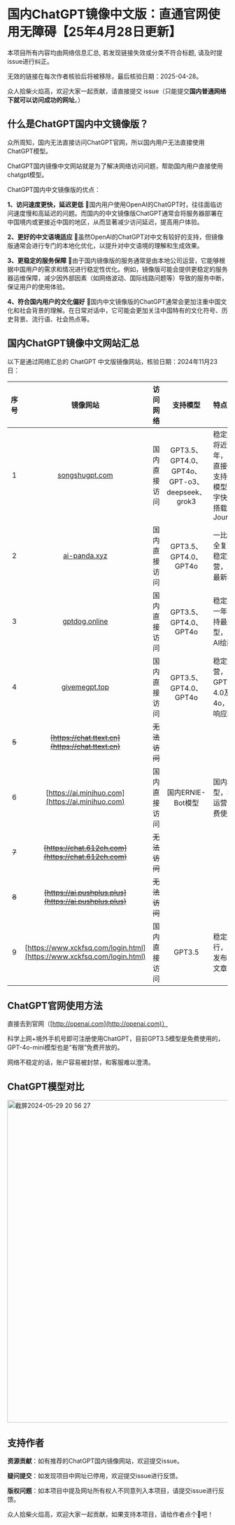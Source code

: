 # 国内ChatGPT镜像中文版：直通官网使用无障碍【25年4月28日更新】

本项目所有内容均由网络信息汇总, 若发现链接失效或分类不符合标题, 请及时提issue进行纠正。

无效的链接在每次作者核验后将被移除，最后核验日期：2025-04-28。

众人拾柴火焰高，欢迎大家一起贡献，请直接提交 issue（只能提交**国内普通网络下就可以访问成功的网址**。）

## 什么是ChatGPT国内中文镜像版？
众所周知，国内无法直接访问ChatGPT官网，所以国内用户无法直接使用ChatGPT模型。

ChatGPT国内镜像中文网站就是为了解决网络访问问题，帮助国内用户直接使用chatgpt模型。

ChatGPT国内中文镜像版的优点：

**1、访问速度更快，延迟更低** 🌟国内用户使用OpenAI的ChatGPT时，往往面临访问速度慢和高延迟的问题。而国内的中文镜像版ChatGPT通常会将服务器部署在中国境内或更接近中国的地区，从而显著减少访问延迟，提高用户体验。

**2、更好的中文语境适应** 🌟虽然OpenAI的ChatGPT对中文有较好的支持，但镜像版通常会进行专门的本地化优化，以提升对中文语境的理解和生成效果。

**3、更稳定的服务保障** 🌟由于国内镜像版的服务通常是由本地公司运营，它能够根据中国用户的需求和情况进行稳定性优化。例如，镜像版可能会提供更稳定的服务器运维保障，减少因外部因素（如网络波动、国际线路问题等）导致的服务中断，保证用户的使用体验。

**4、符合国内用户的文化偏好** 🌟国内中文镜像版的ChatGPT通常会更加注重中国文化和社会背景的理解。在日常对话中，它可能会更加关注中国特有的文化符号、历史背景、流行语、社会热点等。

## 国内ChatGPT镜像中文网站汇总
以下是通过网络汇总的 ChatGPT 中文版镜像网站，核验日期：2024年11月23日：

|序号|镜像网站|访问网络|支持模型|特点|
|:---:|:---:|:----:|:----:|:--|
| 1 | [songshugpt.com](songshugpt.com) | 国内直接访问 | GPT3.5、GPT4.0、GPT4o、GPT-o3、deepseek、grok3|稳定运营将近两年，国内直接使用支持最新模型，吐字快速，搭载Mid-Journey
| 2 | [ai-panda.xyz](ai-panda.xyz) | 国内直接访问 |GPT3.5、GPT4.0、GPT4o|一比一完全复刻，稳定运营，支持最新模型
| 3 | [gptdog.online](gptdog.online)|国内直接访问|GPT3.5、GPT4.0、GPT4o|稳定运营一年，支持最新模型，支持AI绘画
| 4 | [givemegpt.top](givemegpt.top)|国内直接访问|GPT3.5、GPT4.0、GPT4o|稳定运营，支持GPT3.5、4.0及4o，客服响应积极
|~~5~~| ~~[https://chat.ttext.cn](https://chat.ttext.cn)~~|~~无法访问~~|
| 6 | [https://ai.minihuo.com](https://ai.minihuo.com)|国内直接访问|国内ERNIE-Bot模型|国内模型，稳定运营，免费使用
| ~~7~~ | ~~[https://chat.612ch.com](https://chat.612ch.com)~~|~~无法访问~~
|~~8~~|~~[https://ai.pushplus.plus](https://ai.pushplus.plus)~~|~~无法访问~~
| 9 | [https://www.xckfsq.com/login.html](https://www.xckfsq.com/login.html)|国内直接访问|GPT3.5|稳定运行，用户发布问答文章

## ChatGPT官网使用方法
直接去到官网（[http://openai.com](http://openai.com)）

科学上网+境外手机号即可注册使用ChatGPT，目前GPT3.5模型是免费使用的，GPT-4o-mini模型也是“有限”免费开放的。

网络不稳定的话，账户容易被封禁，和客服难以澄清。

## ChatGPT模型对比
<img width="737" alt="截屏2024-05-29 20 56 27" src="https://github.com/user-attachments/assets/7d8f493d-af1a-4440-a14f-cdb537367d43">

## 支持作者

**资源贡献**：如有推荐的ChatGPT国内镜像网站，欢迎提交issue。

**疑问提交**：如发现项目中网址已停用，欢迎提交issue进行反馈。

**版权问题**：如本项目中提及网址所有权人不同意列入本项目，请提交issue进行反馈。

众人拾柴火焰高，欢迎大家一起贡献，如果支持本项目，请给作者点个🌟吧！

